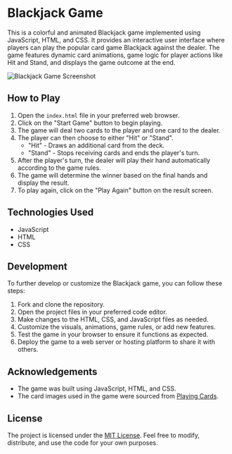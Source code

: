 # Blackjack Game

This is a colorful and animated Blackjack game implemented using JavaScript, HTML, and CSS. It provides an interactive user interface where players can play the popular card game Blackjack against the dealer. The game features dynamic card animations, game logic for player actions like Hit and Stand, and displays the game outcome at the end.

![Blackjack Game Screenshot](screenshot.png)

## How to Play

1. Open the `index.html` file in your preferred web browser.
2. Click on the "Start Game" button to begin playing.
3. The game will deal two cards to the player and one card to the dealer.
4. The player can then choose to either "Hit" or "Stand".
   - "Hit" - Draws an additional card from the deck.
   - "Stand" - Stops receiving cards and ends the player's turn.
5. After the player's turn, the dealer will play their hand automatically according to the game rules.
6. The game will determine the winner based on the final hands and display the result.
7. To play again, click on the "Play Again" button on the result screen.

## Technologies Used

- JavaScript
- HTML
- CSS

## Development

To further develop or customize the Blackjack game, you can follow these steps:

1. Fork and clone the repository.
2. Open the project files in your preferred code editor.
3. Make changes to the HTML, CSS, and JavaScript files as needed.
4. Customize the visuals, animations, game rules, or add new features.
5. Test the game in your browser to ensure it functions as expected.
6. Deploy the game to a web server or hosting platform to share it with others.

## Acknowledgements

- The game was built using JavaScript, HTML, and CSS.
- The card images used in the game were sourced from [Playing Cards](http://www.jfitz.com/cards/).

## License

The project is licensed under the [MIT License](LICENSE). Feel free to modify, distribute, and use the code for your own purposes.
